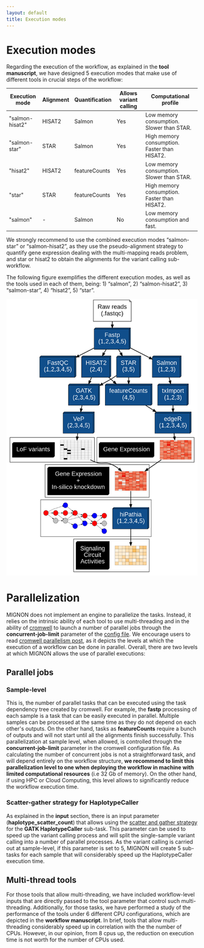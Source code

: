 ```yaml
---
layout: default
title: Execution modes
---
```


# Execution modes

Regarding the execution of the workflow, as explained in the **tool manuscript**, we have designed 5 execution modes that make use of different tools in crucial steps of the workflow: 

| Execution mode  | Alignment | Quantification | Allows variant calling | Computational profile                        |
|-----------------|-----------|----------------|------------------------|----------------------------------------------|
| "salmon-hisat2" | HISAT2    | Salmon         | Yes                    | Low memory consumption. Slower than STAR.    |
| "salmon-star"   | STAR      | Salmon         | Yes                    | High memory consumption. Faster than HISAT2. |
| "hisat2"        | HISAT2    | featureCounts  | Yes                    | Low memory consumption. Slower than STAR.    |
| "star"          | STAR      | featureCounts  | Yes                    | High memory consumption. Faster than HISAT2. |
| "salmon"        | -         | Salmon         | No                     | Low memory consumption and fast.             |

We strongly recommend to use the combined execution modes “salmon-star” or “salmon-hisat2”, as they use the pseudo-alignment strategy to quantify gene expression dealing with the multi-mapping reads problem, and star or hisat2 to obtain the alignments for the variant calling sub-workflow. 

The following figure exemplifies the different execution modes, as well as the tools used in each of them, being: 1) “salmon”, 2) “salmon-hisat2”, 3) “salmon-star”, 4) “hisat2”, 5) “star”.

![execution_modes](pics/execution_modes.png)

# Parallelization

MIGNON does not implement an engine to parallelize the tasks. Instead, it relies on the intrinsic ability of each tool to use multi-threading and in the ability of [cromwell](https://github.com/broadinstitute/cromwell) to launch a number of parallel jobs through the **concurrent-job-limit** parameter of the [config file](https://github.com/babelomics/MIGNON/tree/master/configs). We encourage users to read [cromwell parallelism post](Parallelism-Multithreading-Scatter-Gather), as it depicts the levels at which the execution of a workflow can be done in parallel. Overall, there are two levels at which MIGNON allows the use of parallel executions:

## Parallel jobs

### Sample-level

This is, the number of parallel tasks that can be executed using the task dependency tree created by cromwell. For example, the **fastp** processing of each sample is a task that can be easily executed in parallel. Multiple samples can be processed at the same time as they do not depend on each other's outputs. On the other hand, tasks as **featureCounts** require a bunch of outputs and will not start until all the alignments finish successfully. This parallelization at sample level, when allowed, is controlled through the **concurrent-job-limit** parameter in the cromwell configuration file. As calculating the number of concurrent jobs is not a straightforward task, and will depend entirely on the workflow structure, **we recommend to limit this parallelization level to one when deploying the workflow in machine with limited computational resources** (i.e 32 Gb of memory). On the other hand, if using HPC or Cloud Computing, this level allows to significantly reduce the workflow execution time.

### Scatter-gather strategy for HaplotypeCaller

As explained in the **input** section, there is an input parameter (**haplotype_scatter_count**) that allows using the [scatter and gather strategy](https://gatk.broadinstitute.org/hc/en-us/articles/360035532012-Parallelism-Multithreading-Scatter-Gather) for the **GATK HaplotypeCaller** sub-task. This parameter can be used to speed up the variant calling process and will split the single-sample variant calling into a number of parallel processes. As the variant calling is carried out at sample-level, if this parameter is set to 5, MIGNON will create 5 sub-tasks for each sample that will considerably speed up the HaplotypeCaller execution time.

## Multi-thread tools

For those tools that allow multi-threading, we have included workflow-level inputs that are directly passed to the tool parameter that control such multi-threading. Additionally, for those tasks, we have performed a study of the performance of the tools under 6 different CPU configurations, which are depicted in the **workflow manuscript**. In brief, tools that allow multi-threading considerably speed up in correlation with the the number of CPUs. However, in our opinion, from 8 cpus up, the reduction on execution time is not worth for the number of CPUs used.